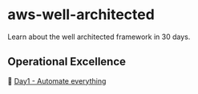 # aws-well-architected
Learn about the well architected framework in 30 days.

## Operational Excellence
  🤖  [ Day1 - Automate everything](operational-excellence/day1-automate-everything.md)

